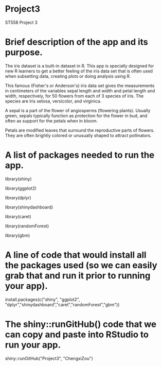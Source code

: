 # Project3
ST558 Project 3

# Brief description of the app and its purpose.

The iris dataset is a built-in dataset in R. This app is specially designed for new R learners to get a better feeling of the iris data set that is often used when subsetting data, creating plots or doing analysis using R.

This famous (Fisher's or Anderson's) iris data set gives the measurements in centimeters of the variables sepal length and width and petal length and width, respectively, for 50 flowers from each of 3 species of iris. The species are Iris setosa, versicolor, and virginica.

A sepal is a part of the flower of angiosperms (flowering plants). Usually green, sepals typically function as protection for the flower in bud, and often as support for the petals when in bloom.

Petals are modified leaves that surround the reproductive parts of flowers. They are often brightly colored or unusually shaped to attract pollinators.

# A list of packages needed to run the app.

library(shiny)

library(ggplot2)

library(dplyr)

library(shinydashboard)

library(caret)

library(randomForest)

library(gbm)

# A line of code that would install all the packages used (so we can easily grab that and run it prior to running your app).

install.packages(c("shiny", "ggplot2", "dplyr","shinydashboard","caret","randomForest","gbm"))

# The shiny::runGitHub() code that we can copy and paste into RStudio to run your app.

shiny::runGitHub("Project3", "ChengxiZou")
